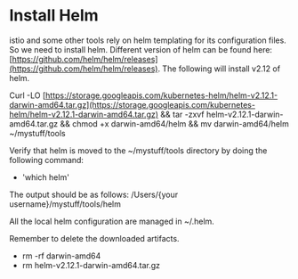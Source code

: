 
# Install Helm

istio and some other tools rely on helm templating for its configuration files. So we need to install helm. Different version of helm can be found here: [https://github.com/helm/helm/releases](https://github.com/helm/helm/releases). The following will install v2.12 of helm.

Curl -LO [https://storage.googleapis.com/kubernetes-helm/helm-v2.12.1-darwin-amd64.tar.gz](https://storage.googleapis.com/kubernetes-helm/helm-v2.12.1-darwin-amd64.tar.gz) &amp;&amp; tar -zxvf helm-v2.12.1-darwin-amd64.tar.gz &amp;&amp; chmod +x darwin-amd64/helm &amp;&amp; mv darwin-amd64/helm ~/mystuff/tools

Verify that helm is moved to the ~/mystuff/tools directory by doing the following command:

- &#39;which helm&#39;

The output should be as follows: /Users/{your username}/mystuff/tools/helm

All the local helm configuration are managed in ~/.helm.

Remember to delete the downloaded artifacts.

- rm -rf darwin-amd64
- rm helm-v2.12.1-darwin-amd64.tar.gz

